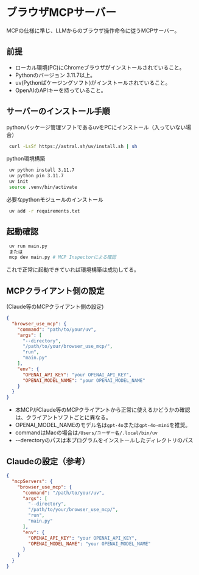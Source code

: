 # ブラウザMCPサーバー

MCPの仕様に準じ、LLMからのブラウザ操作命令に従うMCPサーバー。

## 前提
- ローカル環境(PC)にChromeブラウザがインストールされていること。  
- Pythonのバージョン 3.11.7以上。  
- uv(Pythonぱケージングソフト)がインストールされていること。
- OpenAIのAPIキーを持っていること。


## サーバーのインストール手順
pythonパッケージ管理ソフトであるuvをPCにインストール（入っていない場合）
```bash
 curl -LsSf https://astral.sh/uv/install.sh | sh
```

python環境構築
```bash
 uv python install 3.11.7
 uv python pin 3.11.7
 uv init
 source .venv/bin/activate
```

必要なpythonモジュールのインストール
```bash
 uv add -r requirements.txt
```

## 起動確認
```bash
 uv run main.py
 または
 mcp dev main.py # MCP Inspectorによる確認
```
これで正常に起動できていれば環境構築は成功してる。

## MCPクライアント側の設定
(Claude等のMCPクライアント側の設定)
```json
{
  "browser_use_mcp": {
    "command": "path/to/your/uv",
    "args": [
      "--directory",
      "/path/to/your/browser_use_mcp/",
      "run",
      "main.py"
    ],
    "env": {
      "OPENAI_API_KEY": "your OPENAI_API_KEY",
      "OPENAI_MODEL_NAME": "your OPENAI_MODEL_NAME"
    }
  }
}
```
- 本MCPがClaude等のMCPクライアントから正常に使えるかどうかの確認は、クライアントソフトごとに異なる。
- OPENAI_MODEL_NAMEのモデル名は`gpt-4o`または`gpt-4o-mini`を推奨。
- commandはMacの場合は`/Users/ユーザー名/.local/bin/uv`
- --derectoryのパスは本プログラムをインストールしたディレクトリのパス

## Claudeの設定（参考）

```json
{
  "mcpServers": {
    "browser_use_mcp": {
      "command": "/path/to/your/uv",
      "args": [
        "--directory",
        "/path/to/your/browser_use_mcp/",
        "run",
        "main.py"
      ],
      "env": {
        "OPENAI_API_KEY": "your OPENAI_API_KEY",
        "OPENAI_MODEL_NAME": "your OPENAI_MODEL_NAME"
      }
    }
  }
}
```
